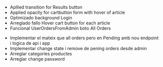 + Apllied transition for Results button
+ Applied opacity for cartbutton form with hover of article
+ Optimizado background Login
+ Arreglado fallo Hover cart button for each article
+ Funcional UserOrdersFromAdmin boto All Orders
- Implementar el mateix que all orders pero en Pending amb nou endpoint i logica de api i app
- Implementar change state i remove de pening orders desde admin
- Arreglar categories productes
- Arreglar change password
